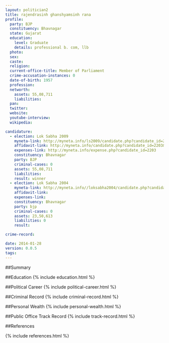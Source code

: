 ```yaml
---
layout: politician2
title: rajendrasinh ghanshyamsinh rana
profile: 
  party: BJP
  constituency: Bhavnagar
  state: Gujarat
  education: 
    level: Graduate
    details: professional b. com, llb
  photo: 
  sex: 
  caste: 
  religion: 
  current-office-title: Member of Parliament
  crime-accusation-instances: 0
  date-of-birth: 1957
  profession: 
  networth: 
    assets: 55,08,711
    liabilities: 
  pan: 
  twitter: 
  website: 
  youtube-interview: 
  wikipedia: 

candidature: 
  - election: Lok Sabha 2009
    myneta-link: http://myneta.info/ls2009/candidate.php?candidate_id=2203
    affidavit-link: http://myneta.info/candidate.php?candidate_id=2203&scan=original
    expenses-link: http://myneta.info/expense.php?candidate_id=2203
    constituency: Bhavnagar 
    party: BJP
    criminal-cases: 0
    assets: 55,08,711
    liabilities: 
    result: winner 
  - election: Lok Sabha 2004
    myneta-link: http://myneta.info//loksabha2004/candidate.php?candidate_id=1066
    affidavit-link: 
    expenses-link: 
    constituency: Bhavnagar 
    party: bjp
    criminal-cases: 0
    assets: 23,50,613
    liabilities: 0
    result:  

crime-record: 

date: 2014-01-28
version: 0.0.5
tags: 
---
```

##Summary


##Education
{% include education.html %}


##Political Career
{% include political-career.html %}


##Criminal Record
{% include criminal-record.html %}


##Personal Wealth
{% include personal-wealth.html %}


##Public Office Track Record
{% include track-record.html %}


##References


{% include references.html %}